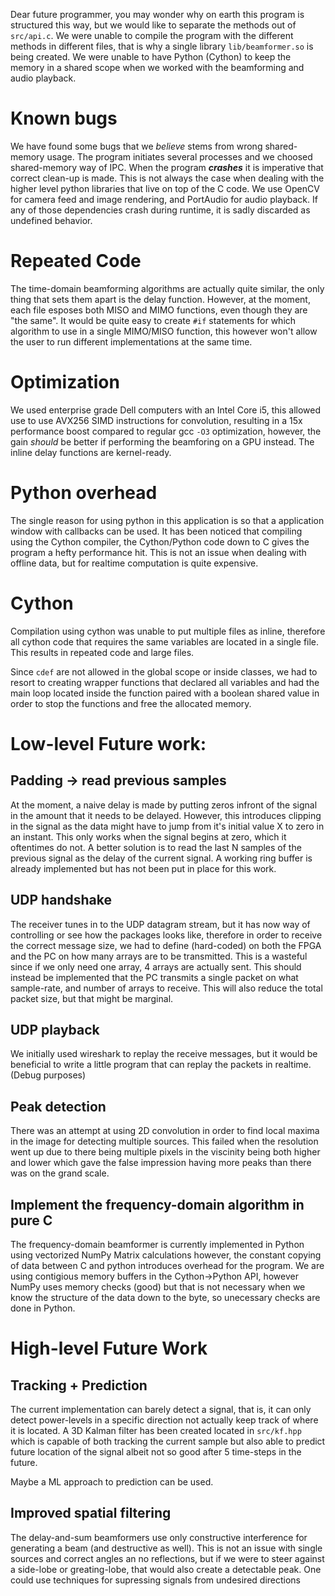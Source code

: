 Dear future programmer, you may wonder why on earth this program is structured this way, but we would like to separate the methods out of `src/api.c`. We were unable to compile the program with the different methods in different files, that is why a single library `lib/beamformer.so` is being created. We were unable to have Python (Cython) to keep the memory in a shared scope when we worked with the beamforming and audio playback.

# Known bugs
We have found some bugs that we *believe* stems from wrong shared-memory usage.
The program initiates several processes and we choosed shared-memory way of IPC. When the program ***crashes*** it is imperative that correct clean-up is made.
This is not always the case when dealing with the higher level python libraries that live on top of the C code. We use OpenCV for camera feed and image rendering, and PortAudio for audio playback. If any of those dependencies crash during runtime, it is sadly discarded as undefined behavior.

# Repeated Code
The time-domain beamforming algorithms are actually quite similar, the only thing that sets them apart is the delay function. However, at the moment, each file esposes both MISO and MIMO functions, even though they are "the same". It would be quite easy to create `#if` statements for which algorithm to use in a single MIMO/MISO function, this however won't allow the user to run different implementations at the same time.

# Optimization
We used enterprise grade Dell computers with an Intel Core i5, this allowed use to use AVX256 SIMD instructions for convolution, resulting in a 15x performance boost compared to regular gcc `-O3` optimization, however, the gain *should* be better if performing the beamforing on a GPU instead. The inline delay functions are kernel-ready.

# Python overhead
The single reason for using python in this application is so that a application window with callbacks can be used. It has been noticed that compiling using the Cython compiler, the Cython/Python code down to C gives the program a hefty performance hit. This is not an issue when dealing with offline data, but for realtime computation is quite expensive.

# Cython
Compilation using cython was unable to put multiple files as inline, therefore all cython code that requires the same variables are located in a single file. This results in repeated code and large files.

Since `cdef` are not allowed in the global scope or inside classes, we had to resort to creating wrapper functions that declared all variables and had the main loop located inside the function paired with a boolean shared value in order to stop the functions and free the allocated memory. 

# Low-level Future work:

## Padding -> read previous samples
At the moment, a naive delay is made by putting zeros infront of the signal in the amount that it needs to be delayed. However, this introduces clipping in the signal as the data might have to jump from it's initial value X to zero in an instant. This only works when the signal begins at zero, which it oftentimes do not. A better solution is to read the last N samples of the previous signal as the delay of the current signal. A working ring buffer is already implemented but has not been put in place for this work.

## UDP handshake
The receiver tunes in to the UDP datagram stream, but it has now way of controlling or see how the packages looks like, therefore in order to receive the correct message size, we had to define (hard-coded) on both the FPGA and the PC on how many arrays are to be transmitted. This is a wasteful since if we only need one array, 4 arrays are actually sent. This should instead be implemented that the PC transmits a single packet on what sample-rate, and number of arrays to receive. This will also reduce the total packet size, but that might be marginal.

## UDP playback
We initially used wireshark to replay the receive messages, but it would be beneficial to write a little program that can replay the packets in realtime. (Debug purposes)

## Peak detection
There was an attempt at using 2D convolution in order to find local maxima in the image for detecting multiple sources. This failed when the resolution went up due to there being multiple pixels in the viscinity being both higher and lower which gave the false impression having more peaks than there was on the grand scale.

## Implement the frequency-domain algorithm in pure C
The frequency-domain beamformer is currently implemented in Python using vectorized NumPy Matrix calculations however, the constant copying of data between C and python introduces overhead for the program. We are using contigious memory buffers in the Cython->Python API, however NumPy uses memory checks (good) but that is not necessary when we know the structure of the data down to the byte, so unecessary checks are done in Python.

# High-level Future Work

## Tracking + Prediction
The current implementation can barely detect a signal, that is, it can only detect power-levels in a specific direction not actually keep track of where it is located. A 3D Kalman filter has been created located in `src/kf.hpp` which is capable of both tracking the current sample but also able to predict future location of the signal albeit not so good after 5 time-steps in the future.

Maybe a ML approach to prediction can be used.

## Improved spatial filtering
The delay-and-sum beamformers use only constructive interference for generating a beam (and destructive as well). This is not an issue with single sources and correct angles an no reflections, but if we were to steer against a side-lobe or greating-lobe, that would also create a detectable peak. One could use techniques for supressing signals from undesired directions



